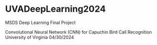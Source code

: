 # UVADeepLearning2024
MSDS Deep Learning Final Project

Convolutional Neural Network (CNN) for Capuchin Bird Call Recognition
University of Virginia
04/30/2024



